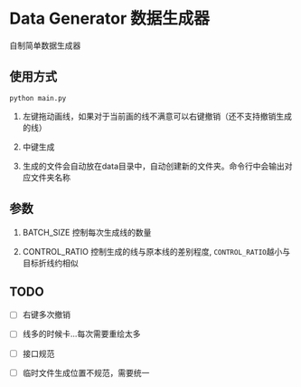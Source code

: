 # Data Generator 数据生成器

自制简单数据生成器

## 使用方式
```shell script
python main.py
```

1. 左键拖动画线，如果对于当前画的线不满意可以右键撤销（还不支持撤销生成的线）

2. 中键生成

3. 生成的文件会自动放在data目录中，自动创建新的文件夹。命令行中会输出对应文件夹名称

## 参数
1. BATCH_SIZE 控制每次生成线的数量

2. CONTROL_RATIO 控制生成的线与原本线的差别程度, ``CONTROL_RATIO``越小与目标折线约相似


## TODO

- [ ] 右键多次撤销
- [ ] 线多的时候卡...每次需要重绘太多
- [ ] 接口规范
- [ ] 临时文件生成位置不规范，需要统一


